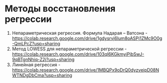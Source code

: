 # Методы	восстановления	регрессии
1. Непараметрическая	регрессия.	Формула	Надарая – Ватсона - https://colab.research.google.com/drive/1gdysrvj6lum8oASPj1ZMc9O0g-QmLPcZ?usp=sharing
2. Метод	LOWESS	для	непараметрической	регрессии - https://colab.research.google.com/drive/103qI6KGkmyiPjbSwJ-9qBTgnNhiq-Z2j?usp=sharing
3. Линейная	регрессия - https://colab.research.google.com/drive/1MBQPx9oDrQ0dyzveipD08NWTNDgDbCma?usp=sharing
